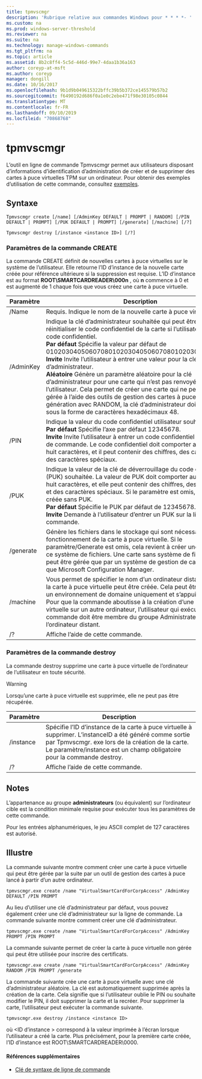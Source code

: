 ```yaml
---
title: tpmvscmgr
description: 'Rubrique relative aux commandes Windows pour * * * *- '
ms.custom: na
ms.prod: windows-server-threshold
ms.reviewer: na
ms.suite: na
ms.technology: manage-windows-commands
ms.tgt_pltfrm: na
ms.topic: article
ms.assetid: 8b2c8ff4-5c5d-446d-99e7-4daa1b36a163
author: coreyp-at-msft
ms.author: coreyp
manager: dongill
ms.date: 10/16/2017
ms.openlocfilehash: 9b1d9b049615322bffc39b5b372ce145579b57b2
ms.sourcegitcommit: f6490192d686f0a1e0c2ebe471f98e30105c0844
ms.translationtype: MT
ms.contentlocale: fr-FR
ms.lasthandoff: 09/10/2019
ms.locfileid: "70868768"
---
```

# <a name="tpmvscmgr"></a>tpmvscmgr



L’outil en ligne de commande Tpmvscmgr permet aux utilisateurs disposant d’informations d’identification d’administration de créer et de supprimer des cartes à puce virtuelles TPM sur un ordinateur. Pour obtenir des exemples d’utilisation de cette commande, consultez [exemples](#BKMK_Examples).

## <a name="syntax"></a>Syntaxe

```
Tpmvscmgr create [/name] [/AdminKey DEFAULT | PROMPT | RANDOM] [/PIN DEFAULT | PROMPT] [/PUK DEFAULT | PROMPT] [/generate] [/machine] [/?]
```
```
Tpmvscmgr destroy [/instance <instance ID>] [/?]
```

### <a name="parameters-for-create-command"></a>Paramètres de la commande CREATE

La commande CREATE définit de nouvelles cartes à puce virtuelles sur le système de l’utilisateur. Elle retourne l’ID d’instance de la nouvelle carte créée pour référence ultérieure si la suppression est requise. L’ID d’instance est au format **ROOT\SMARTCARDREADER\000n** , où **n** commence à 0 et est augmenté de 1 chaque fois que vous créez une carte à puce virtuelle.

|Paramètre|Description|
|---------|-----------|
|/Name|Requis. Indique le nom de la nouvelle carte à puce virtuelle.|
|/AdminKey|Indique la clé d’administrateur souhaitée qui peut être utilisée pour réinitialiser le code confidentiel de la carte si l’utilisateur oublie le code confidentiel.</br>**Par défaut** Spécifie la valeur par défaut de 010203040506070801020304050607080102030405060708.</br>**Invite** Invite l’utilisateur à entrer une valeur pour la clé d’administrateur.</br>**Aléatoire** Génère un paramètre aléatoire pour la clé d’administrateur pour une carte qui n’est pas renvoyée à l’utilisateur. Cela permet de créer une carte qui ne peut pas être gérée à l’aide des outils de gestion des cartes à puce. En cas de génération avec RANDOM, la clé d’administrateur doit être entrée sous la forme de caractères hexadécimaux 48.|
|/PIN|Indique la valeur du code confidentiel utilisateur souhaité.</br>**Par défaut** Spécifie l’axe par défaut 12345678.</br>**Invite** Invite l’utilisateur à entrer un code confidentiel sur la ligne de commande. Le code confidentiel doit comporter au minimum huit caractères, et il peut contenir des chiffres, des caractères et des caractères spéciaux.|
|/PUK|Indique la valeur de la clé de déverrouillage du code confidentiel (PUK) souhaitée. La valeur de PUK doit comporter au minimum huit caractères, et elle peut contenir des chiffres, des caractères et des caractères spéciaux. Si le paramètre est omis, la carte est créée sans PUK.</br>**Par défaut** Spécifie le PUK par défaut de 12345678.</br>**Invite** Demande à l’utilisateur d’entrer un PUK sur la ligne de commande.|
|/generate|Génère les fichiers dans le stockage qui sont nécessaires au fonctionnement de la carte à puce virtuelle. Si le paramètre/Generate est omis, cela revient à créer une carte sans ce système de fichiers. Une carte sans système de fichiers ne peut être gérée que par un système de gestion de carte à puce, tel que Microsoft Configuration Manager.|
|/machine|Vous permet de spécifier le nom d’un ordinateur distant sur lequel la carte à puce virtuelle peut être créée. Cela peut être utilisé dans un environnement de domaine uniquement et s’appuie sur DCOM. Pour que la commande aboutisse à la création d’une carte à puce virtuelle sur un autre ordinateur, l’utilisateur qui exécute cette commande doit être membre du groupe Administrateurs local sur l’ordinateur distant.|
|/?|Affiche l’aide de cette commande.|

### <a name="parameters-for-destroy-command"></a>Paramètres de la commande destroy

La commande destroy supprime une carte à puce virtuelle de l’ordinateur de l’utilisateur en toute sécurité.

> [!WARNING]
> Lorsqu’une carte à puce virtuelle est supprimée, elle ne peut pas être récupérée.

|Paramètre|Description|
|---------|-----------|
|/instance|Spécifie l’ID d’instance de la carte à puce virtuelle à supprimer. L’instanceID a été généré comme sortie par Tpmvscmgr. exe lors de la création de la carte. Le paramètre/instance est un champ obligatoire pour la commande destroy.|
|/?|Affiche l’aide de cette commande.|

## <a name="remarks"></a>Notes

L’appartenance au groupe **administrateurs** (ou équivalent) sur l’ordinateur cible est la condition minimale requise pour exécuter tous les paramètres de cette commande.

Pour les entrées alphanumériques, le jeu ASCII complet de 127 caractères est autorisé.

## <a name="BKMK_Examples"></a>Illustre

La commande suivante montre comment créer une carte à puce virtuelle qui peut être gérée par la suite par un outil de gestion des cartes à puce lancé à partir d’un autre ordinateur.
```
tpmvscmgr.exe create /name "VirtualSmartCardForCorpAccess" /AdminKey DEFAULT /PIN PROMPT
```
Au lieu d’utiliser une clé d’administrateur par défaut, vous pouvez également créer une clé d’administrateur sur la ligne de commande. La commande suivante montre comment créer une clé d’administrateur.
```
tpmvscmgr.exe create /name "VirtualSmartCardForCorpAccess" /AdminKey PROMPT /PIN PROMPT
```
La commande suivante permet de créer la carte à puce virtuelle non gérée qui peut être utilisée pour inscrire des certificats.
```
tpmvscmgr.exe create /name "VirtualSmartCardForCorpAccess" /AdminKey RANDOM /PIN PROMPT /generate
```
La commande suivante crée une carte à puce virtuelle avec une clé d’administrateur aléatoire. La clé est automatiquement supprimée après la création de la carte. Cela signifie que si l’utilisateur oublie le PIN ou souhaite modifier le PIN, il doit supprimer la carte et la recréer. Pour supprimer la carte, l’utilisateur peut exécuter la commande suivante.
```
tpmvscmgr.exe destroy /instance <instance ID> 
```
où \<ID d’instance > correspond à la valeur imprimée à l’écran lorsque l’utilisateur a créé la carte. Plus précisément, pour la première carte créée, l’ID d’instance est ROOT\SMARTCARDREADER\0000.

#### <a name="additional-references"></a>Références supplémentaires

-   [Clé de syntaxe de ligne de commande](command-line-syntax-key.md)